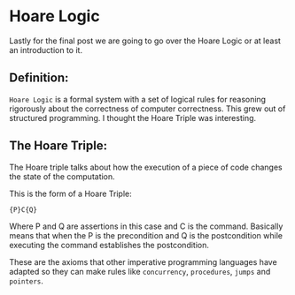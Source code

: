 # Hoare Logic

Lastly for the final post we are going to go over the Hoare Logic or at least an introduction to it.


## Definition:

`Hoare Logic` is a formal system with a set of logical rules for reasoning rigorously about the correctness of computer correctness. This grew out of structured programming.
I thought the Hoare Triple was interesting.


## The Hoare Triple:

The Hoare triple talks about how the execution of a piece of code changes the state of the computation.

This is the form of a Hoare Triple:

```
{P}C{Q}
```
Where P and Q are assertions in this case and C is the command. Basically means that when the P is the precondition and Q is the postcondition while executing the command establishes the postcondition.

These are the axioms that other imperative programming languages have adapted so they can make rules like `concurrency`, `procedures`, `jumps` and `pointers`.
